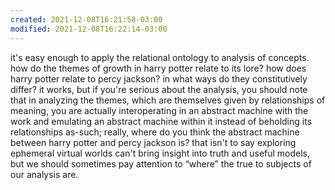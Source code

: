 ```yaml
---
created: 2021-12-08T16:21:58-03:00
modified: 2021-12-08T16:22:14-03:00
---
```


it's easy enough to apply the relational ontology to analysis of concepts. how do the themes of growth in harry potter relate to its lore? how does harry potter relate to percy jackson? in what ways do they constitutively differ? it works, but if you're serious about the analysis, you should note that in analyzing the themes, which are themselves given by relationships of meaning, you are actually interoperating in an abstract machine with the work and emulating an abstract machine within it instead of beholding its relationships as-such; really, where do you think the abstract machine between harry potter and percy jackson is? that isn't to say exploring ephemeral virtual worlds can't bring insight into truth and useful models, but we should sometimes pay attention to “where” the true to subjects of our analysis are. 